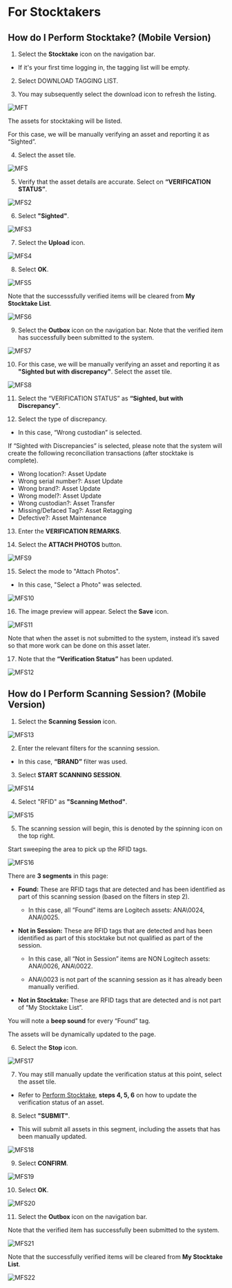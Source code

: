 # For Stocktakers

## How do I Perform Stocktake? (Mobile Version)

1. Select the **Stocktake** icon on the navigation bar.

- If it's your first time logging in, the tagging list will be empty.

2. Select DOWNLOAD TAGGING LIST.

3. You may subsequently select the download icon to refresh the listing.

![](images/MFT.png "MFT")

The assets for stocktaking will be listed.

For this case, we will be manually verifying an asset and reporting it as “Sighted”.

4. Select the asset tile.

![](images/MFS.png "MFS")

5. Verify that the asset details are accurate. 
Select on **“VERIFICATION STATUS”**.

![](images/MFS2.png "MFS2")

6. Select **"Sighted"**.

![](images/MFS3.png "MFS3")

7. Select the **Upload** icon.

![](images/MFS4.png "MFS4")

8. Select **OK**.

![](images/MFS5.png "MFS5")

Note that the successsfully verified items will be cleared from **My Stocktake List**.

![](images/MFS6.png "MFS6")

9. Select the **Outbox** icon on the navigation bar.
Note that the verified item has successfully been submitted to the system.

![](images/MFS7.png "MFS7")

10. For this case, we will be manually verifying an asset and reporting it as **"Sighted but with discrepancy"**. 
Select the asset tile.

![](images/MFS8.png "MFS8")

11. Select the “VERIFICATION STATUS” as **“Sighted, but with Discrepancy”**.

12. Select the type of discrepancy.

- In this case, “Wrong custodian” is selected.

If “Sighted with Discrepancies” is selected, please note that the system will create the following reconciliation transactions (after stocktake is complete).

- Wrong location?: Asset Update
- Wrong serial number?: Asset Update
- Wrong brand?: Asset Update
- Wrong model?: Asset Update
- Wrong custodian?: Asset Transfer
- Missing/Defaced Tag?: Asset Retagging
- Defective?: Asset Maintenance

13. Enter the **VERIFICATION REMARKS**.

14. Select the **ATTACH PHOTOS** button.

![](images/MFS9.png "MFS9")

15. Select the mode to "Attach Photos".

- In this case, "Select a Photo" was selected.

![](images/MFS10.png "MFS10")

16. The image preview will appear. Select the **Save** icon.

![](images/MFS11.png "MFS11")

Note that when the asset is not submitted to the system, instead it’s saved so that more work can be done on this asset later.

17. Note that the **“Verification Status”** has been updated.

![](images/MFS12.png "MFS12")


## How do I Perform Scanning Session? (Mobile Version)

1. Select the **Scanning Session** icon.

![](images/MFS13.png "MFS13")

2. Enter the relevant filters for the scanning session.

- In this case, **“BRAND”** filter was used.

3. Select **START SCANNING SESSION**.

![](images/MFS14.png "MFS14")

4. Select "RFID" as **"Scanning Method"**.

![](images/MFS15.png "MFS15")

5. The scanning session will begin, this is denoted by the spinning icon on the top right.

Start sweeping the area to pick up the RFID tags.

![](images/MFS16.png "MFS16")

There are **3 segments** in this page:

- **Found:** These are RFID tags that are detected and has been identified as part of this scanning session (based on the filters in step 2).

    - In this case, all “Found” items are Logitech assets: ANA\0024, ANA\0025.

- **Not in Session:** These are RFID tags that are detected and has been identified as part of this stocktake but not qualified as part of the session.

    - In this case, all “Not in Session” items are NON Logitech assets: ANA\0026, ANA\0022.

    - ANA\0023 is not part of the scanning session as it has already been manually verified.

- **Not in Stocktake:** These are RFID tags that are detected and is not part of “My Stocktake List”.

You will note a **beep sound** for every “Found” tag.

The assets will be dynamically updated to the page.

6. Select the **Stop** icon.

![](images/MFS17.png "MFS17")

7. You may still manually update the verification status at this point, select the asset tile.

- Refer to [Perform Stocktake](MobileFS.md), **steps 4, 5, 6** on how to update the verification status of an asset.

8. Select **"SUBMIT"**.

- This will submit all assets in this segment, including the assets that has been manually updated.

![](images/MFS18.png "MFS18")

9. Select **CONFIRM**.

![](images/MFS19.png "MFS19")

10. Select **OK**.

![](images/MFS20.png "MFS20")

11. Select the **Outbox** icon on the navigation bar.

Note that the verified item has successfully been submitted to the system.

![](images/MFS21.png "MFS21")

Note that the successfully verified items will be cleared from **My Stocktake List**.

![](images/MFS22.png "MFS22")
